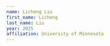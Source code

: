```yaml
---
name: Licheng Liu
first_name: Licheng
last_name: Liu
year: 2025
affiliation: University of Minnesota
---
```

